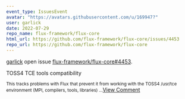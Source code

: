 ```yaml
---
event_type: IssuesEvent
avatar: "https://avatars.githubusercontent.com/u/169947?"
user: garlick
date: 2022-07-29
repo_name: flux-framework/flux-core
html_url: https://github.com/flux-framework/flux-core/issues/4453
repo_url: https://github.com/flux-framework/flux-core
---
```


<a href='https://github.com/garlick' target='_blank'>garlick</a> open issue <a href='https://github.com/flux-framework/flux-core/issues/4453' target='_blank'>flux-framework/flux-core#4453</a>.

<p>TOSS4 TCE tools compatibility</p><small>This tracks problems with Flux that prevent it from working with the TOSS4 /usr/tce environment (MPI, compilers, tools, libraries)...</small><a href='https://github.com/flux-framework/flux-core/issues/4453' target='_blank'>View Comment</a>